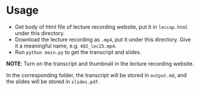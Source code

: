 # Usage

- Get body of html file of lecture recording website, put it in `leccap.html` under this directory.
- Download the lecture recording as `.mp4`, put it under this directory. Give it a meaningful name, e.g. `482_lec25.mp4`.
- Run `python main.py` to get the transcript and slides.

**NOTE**: Turn on the transcript and thumbnail in the lecture recording website.

In the corresponding folder, the transcript will be stored in `output.md`, and the slides will be stored in `slides.pdf`.
